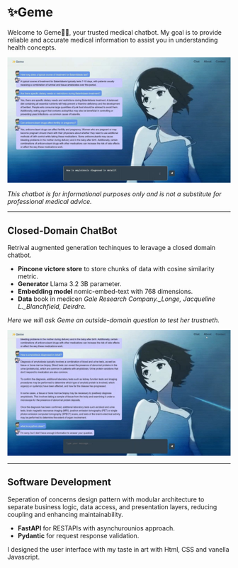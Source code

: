 # ✨Geme

Welcome to Geme👋🏽, your trusted medical chatbot.
My goal is to provide reliable and accurate medical information to assist you in understanding health concepts.

![Geme](Geme.jpg)

*This chatbot is for informational purposes only and is not a substitute for professional medical advice.*

---

## Closed-Domain ChatBot

Retrival augmented generation techinques to leravage a closed domain chatbot.

- **Pincone victore store** to store chunks of data with cosine similarity metric.
- **Generator** Llama 3.2 3B parameter.
- **Embedding model** nomic-embed-text with 768 dimensions.
- **Data** book in medicen *Gale Research Company._Longe, Jacqueline L._Blanchfield, Deirdre.*

*Here we will ask Geme an outside-domain question to test her trustneth.*

![Geme](closed-domain.jpg)

---

## Software Development

Seperation of concerns design pattern with modular architecture to separate business logic, data access, and presentation layers, reducing coupling and enhancing maintainability.

- **FastAPI** for RESTAPIs with asynchurounios approach.
- **Pydantic** for request response validation.

I designed the user interface with my taste in art with Html, CSS and vanella Javascript.

